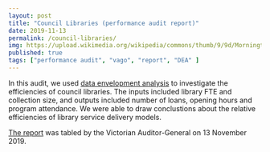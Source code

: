 ```yaml
---
layout: post
title: "Council Libraries (performance audit report)"
date: 2019-11-13
permalink: /council-libraries/
img: https://upload.wikimedia.org/wikipedia/commons/thumb/9/9d/Mornington_Library.jpg/640px-Mornington_Library.jpg
published: true
tags: ["performance audit", "vago", "report", "DEA" ]
---
```


In this audit, we used [data envelopment analysis](https://en.wikipedia.org/wiki/Data_envelopment_analysis) to investigate the efficiencies of council libraries. The inputs included library FTE and collection size, and outputs included number of loans, opening hours and program attendance. We were able to draw conclustions about the relative efficiencies of library service delivery models.

[The report](https://www.audit.vic.gov.au/report/council-libraries) was tabled by the Victorian Auditor-General on 13 November 2019.
